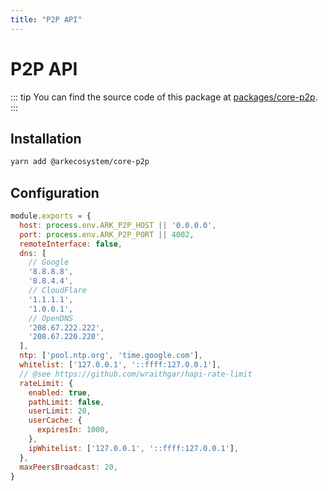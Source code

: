 ```yaml
---
title: "P2P API"
---
```


# P2P API

::: tip
You can find the source code of this package at [packages/core-p2p](https://github.com/ArkEcosystem/core/tree/master/packages/core-p2p).
:::

## Installation

```bash
yarn add @arkecosystem/core-p2p
```

## Configuration

```js
module.exports = {
  host: process.env.ARK_P2P_HOST || '0.0.0.0',
  port: process.env.ARK_P2P_PORT || 4002,
  remoteInterface: false,
  dns: [
    // Google
    '8.8.8.8',
    '8.8.4.4',
    // CloudFlare
    '1.1.1.1',
    '1.0.0.1',
    // OpenDNS
    '208.67.222.222',
    '208.67.220.220',
  ],
  ntp: ['pool.ntp.org', 'time.google.com'],
  whitelist: ['127.0.0.1', '::ffff:127.0.0.1'],
  // @see https://github.com/wraithgar/hapi-rate-limit
  rateLimit: {
    enabled: true,
    pathLimit: false,
    userLimit: 20,
    userCache: {
      expiresIn: 1000,
    },
    ipWhitelist: ['127.0.0.1', '::ffff:127.0.0.1'],
  },
  maxPeersBroadcast: 20,
}
```
